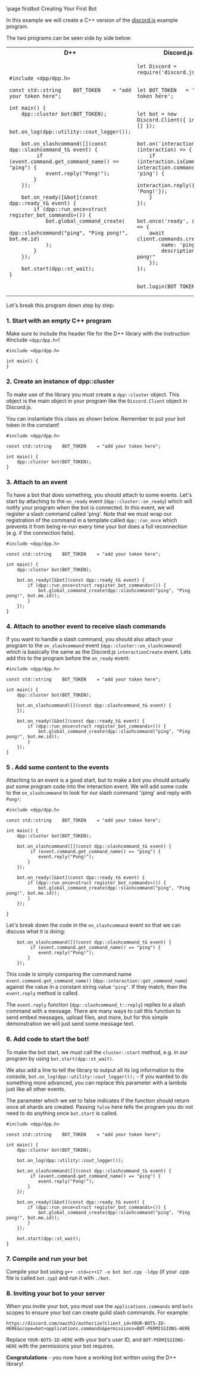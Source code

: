 \page firstbot Creating Your First Bot

In this example we will create a C++ version of the [discord.js](https://discord.js.org/#/) example program.

The two programs can be seen side by side below:

<table>
<tr>
<th>D++</th>
<th>Discord.js</td>
</tr>
<tr>
<td>


~~~~~~~~~~~~~~~{.cpp}
#include <dpp/dpp.h>

const std::string    BOT_TOKEN    = "add your token here";

int main() {
    dpp::cluster bot(BOT_TOKEN);

    bot.on_log(dpp::utility::cout_logger());

    bot.on_slashcommand([](const dpp::slashcommand_t& event) {
         if (event.command.get_command_name() == "ping") {
            event.reply("Pong!");
        }
    });

    bot.on_ready([&bot](const dpp::ready_t& event) {
        if (dpp::run_once<struct register_bot_commands>()) {
            bot.global_command_create(
                dpp::slashcommand("ping", "Ping pong!", bot.me.id)
            );
        }
    });

    bot.start(dpp::st_wait);
}
~~~~~~~~~~~~~~~


</td>
<td>


~~~~~~~~~~~~~~~{.cpp}
let Discord = require('discord.js');


let BOT_TOKEN   = 'add your token here';


let bot = new Discord.Client({ intents: [] });


bot.on('interactionCreate', (interaction) => {
    if (interaction.isCommand() && interaction.commandName === 'ping') {
        interaction.reply({content: 'Pong!'});
    }
});


bot.once('ready', async () => {
    await client.commands.create({
        name: 'ping',
        description: "Ping pong!"
    });
});


bot.login(BOT_TOKEN);‍
~~~~~~~~~~~~~~~


</td>
</tr>
</table>

Let's break this program down step by step:

### 1. Start with an empty C++ program

Make sure to include the header file for the D++ library with the instruction \#include `<dpp/dpp.h>`!

~~~~~~~~~~~~~~{.cpp}
#include <dpp/dpp.h>

int main() {
}
~~~~~~~~~~~~~~

### 2. Create an instance of dpp::cluster

To make use of the library you must create a `dpp::cluster` object. This object is the main object in your program like the `Discord.Client` object in Discord.js.

You can instantiate this class as shown below. Remember to put your bot token in the constant!

~~~~~~~~~~~~~~~{.cpp}
#include <dpp/dpp.h>

const std::string    BOT_TOKEN    = "add your token here";

int main() {
    dpp::cluster bot(BOT_TOKEN);
}
~~~~~~~~~~~~~~~

### 3. Attach to an event

To have a bot that does something, you should attach to some events. Let's start by attaching to the `on_ready` event (`dpp::cluster::on_ready`) which will notify your program when the bot is connected. In this event, we will register a slash
command called 'ping'. Note that we must wrap our registration of the command in a template called `dpp::run_once` which prevents it from being re-run
every time your bot does a full reconnection (e.g. if the connection fails).

~~~~~~~~~~~~~~~~{.cpp}
#include <dpp/dpp.h>

const std::string    BOT_TOKEN    = "add your token here";

int main() {
    dpp::cluster bot(BOT_TOKEN);

    bot.on_ready([&bot](const dpp::ready_t& event) {
        if (dpp::run_once<struct register_bot_commands>()) {
            bot.global_command_create(dpp::slashcommand("ping", "Ping pong!", bot.me.id));
        }
    });
}
~~~~~~~~~~~~~~~~

### 4. Attach to another event to receive slash commands

If you want to handle a slash command, you should also attach your program to the `on_slashcommand` event (`dpp::cluster::on_slashcommand`) which is basically the same as the Discord.js `interactionCreate` event. Lets add this to the program before the `on_ready` event:

~~~~~~~~~~~~~~{.cpp}
#include <dpp/dpp.h>

const std::string    BOT_TOKEN    = "add your token here";

int main() {
    dpp::cluster bot(BOT_TOKEN);

    bot.on_slashcommand([](const dpp::slashcommand_t& event) {
    });

    bot.on_ready([&bot](const dpp::ready_t& event) {
        if (dpp::run_once<struct register_bot_commands>()) {
            bot.global_command_create(dpp::slashcommand("ping", "Ping pong!", bot.me.id));
        }
    });
}
~~~~~~~~~~~~~~

### 5 . Add some content to the events

Attaching to an event is a good start, but to make a bot you should actually put some program code into the interaction event. We will add some code to the `on_slashcommand` to look for our slash command '/ping' and reply with `Pong!`:

~~~~~~~~~~~~~~~~~~~~~~~{.cpp}
#include <dpp/dpp.h>

const std::string    BOT_TOKEN    = "add your token here";

int main() {
    dpp::cluster bot(BOT_TOKEN);

    bot.on_slashcommand([](const dpp::slashcommand_t& event) {
         if (event.command.get_command_name() == "ping") {
            event.reply("Pong!");
        }
    });

    bot.on_ready([&bot](const dpp::ready_t& event) {
        if (dpp::run_once<struct register_bot_commands>()) {
            bot.global_command_create(dpp::slashcommand("ping", "Ping pong!", bot.me.id));
        }
    });

}
~~~~~~~~~~~~~~~~~~~~~~~

Let's break down the code in the `on_slashcommand` event so that we can discuss what it is doing:

~~~~~~~~~~~~~~~~~~~~~~~{.cpp}
    bot.on_slashcommand([](const dpp::slashcommand_t& event) {
         if (event.command.get_command_name() == "ping") {
            event.reply("Pong!");
        }
    });
~~~~~~~~~~~~~~~~~~~~~~~

This code is simply comparing the command name `event.command.get_command_name()` (`dpp::interaction::get_command_name`) against the value in a constant string value `"ping"`. If they match, then the `event.reply` method is called.

The `event.reply` function (`dpp::slashcommand_t::reply`) replies to a slash command with a message. There are many ways to call this function to send embed messages, upload files, and more, but for this simple demonstration we will just send some message text.

### 6. Add code to start the bot!

To make the bot start, we must call the `cluster::start` method, e.g. in our program by using `bot.start(dpp::st_wait)`.

We also add a line to tell the library to output all its log information to the console, `bot.on_log(dpp::utility::cout_logger());` - if you wanted to do something more advanced, you can replace this parameter with a lambda just like all other events.

The parameter which we set to false indicates if the function should return once all shards are created. Passing `false` here tells the program you do not need to do anything once `bot.start` is called.

~~~~~~~~~~~~~~{.cpp}
#include <dpp/dpp.h>

const std::string    BOT_TOKEN    = "add your token here";

int main() {
    dpp::cluster bot(BOT_TOKEN);

    bot.on_log(dpp::utility::cout_logger());

    bot.on_slashcommand([](const dpp::slashcommand_t& event) {
         if (event.command.get_command_name() == "ping") {
            event.reply("Pong!");
        }
    });

    bot.on_ready([&bot](const dpp::ready_t& event) {
        if (dpp::run_once<struct register_bot_commands>()) {
            bot.global_command_create(dpp::slashcommand("ping", "Ping pong!", bot.me.id));
        }
    });

    bot.start(dpp::st_wait);
}
~~~~~~~~~~~~~~

### 7. Compile and run your bot

Compile your bot using `g++ -std=c++17 -o bot bot.cpp -ldpp` (if your .cpp file is called `bot.cpp`) and run it with `./bot`.

### 8. Inviting your bot to your server

When you invite your bot, you must use the `applications.commands` and `bots` scopes to ensure your bot can create guild slash commands. For example:

`https://discord.com/oauth2/authorize?client_id=YOUR-BOTS-ID-HERE&scope=bot+applications.commands&permissions=BOT-PERMISSIONS-HERE`

Replace `YOUR-BOTS-ID-HERE` with your bot's user ID, and `BOT-PERMISSIONS-HERE` with the permissions your bot requires.

**Congratulations** - you now have a working bot written using the D++ library!

